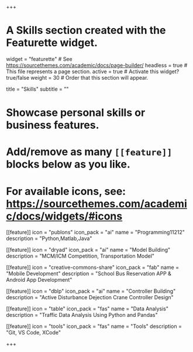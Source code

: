 +++
# A Skills section created with the Featurette widget.
widget = "featurette"  # See https://sourcethemes.com/academic/docs/page-builder/
headless = true  # This file represents a page section.
active = true  # Activate this widget? true/false
weight = 30  # Order that this section will appear.

title = "Skills"
subtitle = ""

# Showcase personal skills or business features.
# 
# Add/remove as many `[[feature]]` blocks below as you like.
# 
# For available icons, see: https://sourcethemes.com/academic/docs/widgets/#icons

[[feature]]
  icon = "publons"
  icon_pack = "ai"
  name = "Programming11212"
  description = "Python,Matlab,Java"
  
[[feature]]
  icon = "dryad"
  icon_pack = "ai"
  name = "Model Building"
  description = "MCM/ICM Competition, Transportation Model"  
  
[[feature]]
  icon = "creative-commons-share"
  icon_pack = "fab"
  name = "Mobile Development"
  description = "School Bus Reservation APP & Android App Development"
  
[[feature]]
  icon = "dblp"
  icon_pack = "ai"
  name = "Controller Building"
  description = "Active Disturbance Dejection Crane Controller Design"
  
[[feature]]
  icon = "table"
  icon_pack = "fas"
  name = "Data Analysis"
  description = "Traffic Data Analysis Using Python and Pandas"
  
[[feature]]
  icon = "tools"
  icon_pack = "fas"
  name = "Tools"
  description = "Git, VS Code, XCode"

+++
